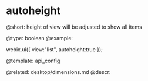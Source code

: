 autoheight
=============


@short:
	height of view will be adjusted to show all items	

@type: boolean
@example:

webix.ui({
	view:"list",
    autoheight:true
});

@template:	api_config

@related:
	desktop/dimensions.md
@descr:


